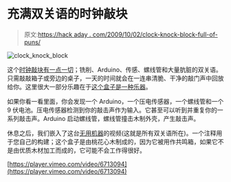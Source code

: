 # 充满双关语的时钟敲块

> 原文:[https://hack aday . com/2009/10/02/clock-knock-block-full-of-puns/](https://hackaday.com/2009/10/02/clock-knock-block-full-of-puns/)

![clock_knock_block](../Images/1f57934255db11e3a4bd309f60465910.png "clock_knock_block")

这个[时钟敲块有一点一切](http://www.instructables.com/id/Knock-Block/)；铣削、Arduino、传感、螺线管和大量肮脏的双关语。只需敲敲箱子或旁边的桌子，一天的时间就会在一连串清脆、干净的敲门声中回放给你。这里很大一部分乐趣在于[这个盒子是一种乐器](http://en.wikipedia.org/wiki/Wood_block)。

如果你看一看里面，你会发现一个 Arduino，一个压电传感器，一个螺线管和一个 9 伏电池。压电传感器检测到你的敲击声作为输入。它甚至可以听到并重复你的一系列敲击声。Arduino 启动螺线管，螺线管撞击木制外壳，产生敲击声。

休息之后，我们嵌入了这台[无用机器](http://hackaday.com/2009/09/19/show-us-your-most-useless-machine/)的视频(这就是所有双关语所在)。一个注释用于您自己的构建；这个盒子是由桃花心木制成的，因为它被用作共鸣箱，如果它不是由优质木材加工而成的，它可能不会工作得很好。

[https://player.vimeo.com/video/6713094](https://player.vimeo.com/video/6713094)